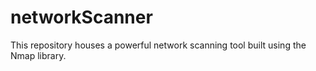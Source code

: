 # networkScanner
This repository houses a powerful network scanning tool built using the Nmap library. 
